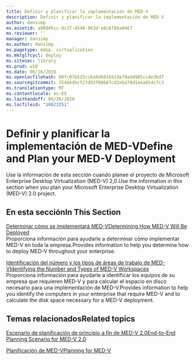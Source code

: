 ```yaml
---
title: Definir y planificar la implementación de MED-V
description: Definir y planificar la implementación de MED-V
author: dansimp
ms.assetid: a90945cc-dc37-4548-963d-e0c6f8ba0467
ms.reviewer: ''
manager: dansimp
ms.author: dansimp
ms.pagetype: mdop, virtualization
ms.mktglfcycl: deploy
ms.sitesec: library
ms.prod: w10
ms.date: 06/16/2016
ms.openlocfilehash: 00fc07b515cc6a9db918419af0add985cc4e3bd7
ms.sourcegitcommit: 354664bc527d93f80687cd2eba70d1eea024c7c3
ms.translationtype: MT
ms.contentlocale: es-ES
ms.lasthandoff: 06/26/2020
ms.locfileid: "10823251"
---
```

# <span data-ttu-id="00b45-103">Definir y planificar la implementación de MED-V</span><span class="sxs-lookup"><span data-stu-id="00b45-103">Define and Plan your MED-V Deployment</span></span>


<span data-ttu-id="00b45-104">Use la información de esta sección cuando planee el proyecto de Microsoft Enterprise Desktop Virtualization (MED-V) 2,0.</span><span class="sxs-lookup"><span data-stu-id="00b45-104">Use the information in this section when you plan your Microsoft Enterprise Desktop Virtualization (MED-V) 2.0 project.</span></span>

## <span data-ttu-id="00b45-105">En esta sección</span><span class="sxs-lookup"><span data-stu-id="00b45-105">In This Section</span></span>


<a href="" id="determining-how-med-v-will-be-deployed"></a>[<span data-ttu-id="00b45-106">Determinar cómo se implementará MED-V</span><span class="sxs-lookup"><span data-stu-id="00b45-106">Determining How MED-V Will Be Deployed</span></span>](determining-how-med-v-will-be-deployed.md)  
<span data-ttu-id="00b45-107">Proporciona información para ayudarle a determinar cómo implementar MED-V en toda la empresa.</span><span class="sxs-lookup"><span data-stu-id="00b45-107">Provides information to help you determine how to deploy MED-V throughout your enterprise.</span></span>

<a href="" id="identifying-the-number-and-types-of-med-v-workspaces"></a>[<span data-ttu-id="00b45-108">Identificación del número y los tipos de áreas de trabajo de MED-V</span><span class="sxs-lookup"><span data-stu-id="00b45-108">Identifying the Number and Types of MED-V Workspaces</span></span>](identifying-the-number-and-types-of-med-v-workspaces.md)  
<span data-ttu-id="00b45-109">Proporciona información para ayudarle a identificar los equipos de su empresa que requieren MED-V y para calcular el espacio en disco necesario para una implementación de MED-V.</span><span class="sxs-lookup"><span data-stu-id="00b45-109">Provides information to help you identify the computers in your enterprise that require MED-V and to calculate the disk space necessary for a MED-V deployment.</span></span>

## <span data-ttu-id="00b45-110">Temas relacionados</span><span class="sxs-lookup"><span data-stu-id="00b45-110">Related topics</span></span>


[<span data-ttu-id="00b45-111">Escenario de planificación de principio a fin de MED-V 2.0</span><span class="sxs-lookup"><span data-stu-id="00b45-111">End-to-End Planning Scenario for MED-V 2.0</span></span>](end-to-end-planning-scenario-for-med-v-20.md)

[<span data-ttu-id="00b45-112">Planificación de MED-V</span><span class="sxs-lookup"><span data-stu-id="00b45-112">Planning for MED-V</span></span>](planning-for-med-v.md)

 

 





